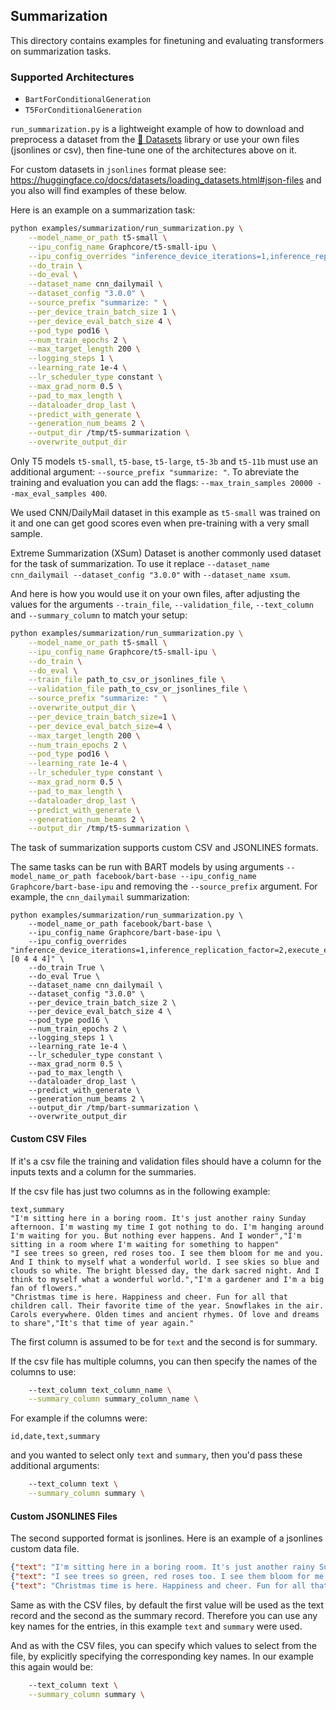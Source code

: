 <!---
Copyright 2020 The HuggingFace Team. All rights reserved.

Licensed under the Apache License, Version 2.0 (the "License");
you may not use this file except in compliance with the License.
You may obtain a copy of the License at

    http://www.apache.org/licenses/LICENSE-2.0

Unless required by applicable law or agreed to in writing, software
distributed under the License is distributed on an "AS IS" BASIS,
WITHOUT WARRANTIES OR CONDITIONS OF ANY KIND, either express or implied.
See the License for the specific language governing permissions and
limitations under the License.
-->

## Summarization

This directory contains examples for finetuning and evaluating transformers on summarization  tasks.

### Supported Architectures

- `BartForConditionalGeneration`
- `T5ForConditionalGeneration`

`run_summarization.py` is a lightweight example of how to download and preprocess a dataset from the [🤗 Datasets](https://github.com/huggingface/datasets) library or use your own files (jsonlines or csv), then fine-tune one of the architectures above on it.

For custom datasets in `jsonlines` format please see: https://huggingface.co/docs/datasets/loading_datasets.html#json-files
and you also will find examples of these below.

Here is an example on a summarization task:
```bash
python examples/summarization/run_summarization.py \
    --model_name_or_path t5-small \
    --ipu_config_name Graphcore/t5-small-ipu \
    --ipu_config_overrides "inference_device_iterations=1,inference_replication_factor=2,execute_encoder_on_cpu_for_generation=False" \
    --do_train \
    --do_eval \
    --dataset_name cnn_dailymail \
    --dataset_config "3.0.0" \
    --source_prefix "summarize: " \
    --per_device_train_batch_size 1 \
    --per_device_eval_batch_size 4 \
    --pod_type pod16 \
    --num_train_epochs 2 \
    --max_target_length 200 \
    --logging_steps 1 \
    --learning_rate 1e-4 \
    --lr_scheduler_type constant \
    --max_grad_norm 0.5 \
    --pad_to_max_length \
    --dataloader_drop_last \
    --predict_with_generate \
    --generation_num_beams 2 \
    --output_dir /tmp/t5-summarization \
    --overwrite_output_dir
```

Only T5 models `t5-small`, `t5-base`, `t5-large`, `t5-3b` and `t5-11b` must use an additional argument: `--source_prefix "summarize: "`. To abreviate the training and evaluation you can add the flags: `--max_train_samples 20000 --max_eval_samples 400`.

We used CNN/DailyMail dataset in this example as `t5-small` was trained on it and one can get good scores even when pre-training with a very small sample.

Extreme Summarization (XSum) Dataset is another commonly used dataset for the task of summarization. To use it replace `--dataset_name cnn_dailymail --dataset_config "3.0.0"` with  `--dataset_name xsum`.

And here is how you would use it on your own files, after adjusting the values for the arguments
`--train_file`, `--validation_file`, `--text_column` and `--summary_column` to match your setup:

```bash
python examples/summarization/run_summarization.py \
    --model_name_or_path t5-small \
    --ipu_config_name Graphcore/t5-small-ipu \
    --do_train \
    --do_eval \
    --train_file path_to_csv_or_jsonlines_file \
    --validation_file path_to_csv_or_jsonlines_file \
    --source_prefix "summarize: " \
    --overwrite_output_dir \
    --per_device_train_batch_size=1 \
    --per_device_eval_batch_size=4 \
    --max_target_length 200 \
    --num_train_epochs 2 \
    --pod_type pod16 \
    --learning_rate 1e-4 \
    --lr_scheduler_type constant \
    --max_grad_norm 0.5 \
    --pad_to_max_length \
    --dataloader_drop_last \
    --predict_with_generate \
    --generation_num_beams 2 \
    --output_dir /tmp/t5-summarization \
```

The task of summarization supports custom CSV and JSONLINES formats.

The same tasks can be run with BART models by using arguments `--model_name_or_path facebook/bart-base --ipu_config_name Graphcore/bart-base-ipu` and removing the `--source_prefix` argument. For example, the `cnn_dailymail` summarization:

```
python examples/summarization/run_summarization.py \
    --model_name_or_path facebook/bart-base \
    --ipu_config_name Graphcore/bart-base-ipu \
    --ipu_config_overrides "inference_device_iterations=1,inference_replication_factor=2,execute_encoder_on_cpu_for_generation=False,layers_per_ipu=[0 4 4 4]" \
    --do_train True \
    --do_eval True \
    --dataset_name cnn_dailymail \
    --dataset_config "3.0.0" \
    --per_device_train_batch_size 2 \
    --per_device_eval_batch_size 4 \
    --pod_type pod16 \
    --num_train_epochs 2 \
    --logging_steps 1 \
    --learning_rate 1e-4 \
    --lr_scheduler_type constant \
    --max_grad_norm 0.5 \
    --pad_to_max_length \
    --dataloader_drop_last \
    --predict_with_generate \
    --generation_num_beams 2 \
    --output_dir /tmp/bart-summarization \
    --overwrite_output_dir
```

#### Custom CSV Files

If it's a csv file the training and validation files should have a column for the inputs texts and a column for the summaries.

If the csv file has just two columns as in the following example:

```csv
text,summary
"I'm sitting here in a boring room. It's just another rainy Sunday afternoon. I'm wasting my time I got nothing to do. I'm hanging around I'm waiting for you. But nothing ever happens. And I wonder","I'm sitting in a room where I'm waiting for something to happen"
"I see trees so green, red roses too. I see them bloom for me and you. And I think to myself what a wonderful world. I see skies so blue and clouds so white. The bright blessed day, the dark sacred night. And I think to myself what a wonderful world.","I'm a gardener and I'm a big fan of flowers."
"Christmas time is here. Happiness and cheer. Fun for all that children call. Their favorite time of the year. Snowflakes in the air. Carols everywhere. Olden times and ancient rhymes. Of love and dreams to share","It's that time of year again."
```

The first column is assumed to be for `text` and the second is for summary.

If the csv file has multiple columns, you can then specify the names of the columns to use:

```bash
    --text_column text_column_name \
    --summary_column summary_column_name \
```

For example if the columns were:

```csv
id,date,text,summary
```

and you wanted to select only `text` and `summary`, then you'd pass these additional arguments:

```bash
    --text_column text \
    --summary_column summary \
```

#### Custom JSONLINES Files

The second supported format is jsonlines. Here is an example of a jsonlines custom data file.


```json
{"text": "I'm sitting here in a boring room. It's just another rainy Sunday afternoon. I'm wasting my time I got nothing to do. I'm hanging around I'm waiting for you. But nothing ever happens. And I wonder", "summary": "I'm sitting in a room where I'm waiting for something to happen"}
{"text": "I see trees so green, red roses too. I see them bloom for me and you. And I think to myself what a wonderful world. I see skies so blue and clouds so white. The bright blessed day, the dark sacred night. And I think to myself what a wonderful world.", "summary": "I'm a gardener and I'm a big fan of flowers."}
{"text": "Christmas time is here. Happiness and cheer. Fun for all that children call. Their favorite time of the year. Snowflakes in the air. Carols everywhere. Olden times and ancient rhymes. Of love and dreams to share", "summary": "It's that time of year again."}
```

Same as with the CSV files, by default the first value will be used as the text record and the second as the summary record. Therefore you can use any key names for the entries, in this example `text` and `summary` were used.

And as with the CSV files, you can specify which values to select from the file, by explicitly specifying the corresponding key names. In our example this again would be:

```bash
    --text_column text \
    --summary_column summary \
```
